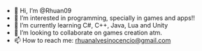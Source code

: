 - 👋 Hi, I’m @Rhuan09
- 👀 I’m interested in programming, specially in games and apps!!
- 🌱 I’m currently learning C#, C++, Java, Lua and Unity
- 💞️ I’m looking to collaborate on games creation atm.
- 📫 How to reach me: rhuanalvesinocencio@gmail.com

<!---
Rhuan09/Rhuan09 is a ✨ special ✨ repository because its `README.md` (this file) appears on your GitHub profile.
You can click the Preview link to take a look at your changes.
--->
